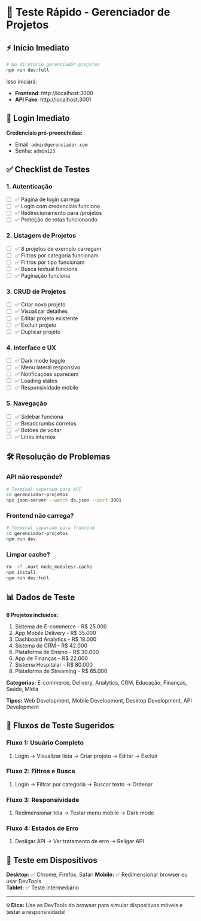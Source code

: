 # 🚀 Teste Rápido - Gerenciador de Projetos

## ⚡ Início Imediato

```bash
# No diretório gerenciador-projetos
npm run dev:full
```

Isso iniciará:
- **Frontend**: http://localhost:3000
- **API Fake**: http://localhost:3001

## 🔑 Login Imediato

**Credenciais pré-preenchidas:**
- Email: `admin@gerenciador.com`
- Senha: `admin123`

## ✅ Checklist de Testes

### 1. Autenticação
- [ ] ✅ Página de login carrega
- [ ] ✅ Login com credenciais funciona
- [ ] ✅ Redirecionamento para /projetos
- [ ] ✅ Proteção de rotas funcionando

### 2. Listagem de Projetos
- [ ] ✅ 8 projetos de exemplo carregam
- [ ] ✅ Filtros por categoria funcionam
- [ ] ✅ Filtros por tipo funcionam
- [ ] ✅ Busca textual funciona
- [ ] ✅ Paginação funciona

### 3. CRUD de Projetos
- [ ] ✅ Criar novo projeto
- [ ] ✅ Visualizar detalhes
- [ ] ✅ Editar projeto existente
- [ ] ✅ Excluir projeto
- [ ] ✅ Duplicar projeto

### 4. Interface e UX
- [ ] ✅ Dark mode toggle
- [ ] ✅ Menu lateral responsivo
- [ ] ✅ Notificações aparecem
- [ ] ✅ Loading states
- [ ] ✅ Responsividade mobile

### 5. Navegação
- [ ] ✅ Sidebar funciona
- [ ] ✅ Breadcrumbs corretos
- [ ] ✅ Botões de voltar
- [ ] ✅ Links internos

## 🛠 Resolução de Problemas

### API não responde?
```bash
# Terminal separado para API
cd gerenciador-projetos
npx json-server --watch db.json --port 3001
```

### Frontend não carrega?
```bash
# Terminal separado para frontend
cd gerenciador-projetos
npm run dev
```

### Limpar cache?
```bash
rm -rf .nuxt node_modules/.cache
npm install
npm run dev:full
```

## 📊 Dados de Teste

**8 Projetos incluídos:**
1. Sistema de E-commerce - R$ 25.000
2. App Mobile Delivery - R$ 35.000  
3. Dashboard Analytics - R$ 18.000
4. Sistema de CRM - R$ 42.000
5. Plataforma de Ensino - R$ 30.000
6. App de Finanças - R$ 22.000
7. Sistema Hospitalar - R$ 80.000
8. Plataforma de Streaming - R$ 65.000

**Categorias:** E-commerce, Delivery, Analytics, CRM, Educação, Finanças, Saúde, Mídia

**Tipos:** Web Development, Mobile Development, Desktop Development, API Development

## 🎯 Fluxos de Teste Sugeridos

### Fluxo 1: Usuário Completo
1. Login → Visualizar lista → Criar projeto → Editar → Excluir

### Fluxo 2: Filtros e Busca  
1. Login → Filtrar por categoria → Buscar texto → Ordenar

### Fluxo 3: Responsividade
1. Redimensionar tela → Testar menu mobile → Dark mode

### Fluxo 4: Estados de Erro
1. Desligar API → Ver tratamento de erro → Religar API

## 📱 Teste em Dispositivos

**Desktop:** ✅ Chrome, Firefox, Safari
**Mobile:** ✅ Redimensionar browser ou usar DevTools  
**Tablet:** ✅ Teste intermediário

---

**💡 Dica:** Use as DevTools do browser para simular dispositivos móveis e testar a responsividade! 